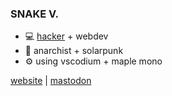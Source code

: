 ### SNAKE V.
- 💻 [hacker](http://catb.org/jargon/html/H/hacker.html) + webdev
- 🌱 anarchist + solarpunk
- ⚙️ using vscodium + maple mono

[website](https://playmoar.neocities.org/) | [mastodon](https://flipping.rocks/@snake)
